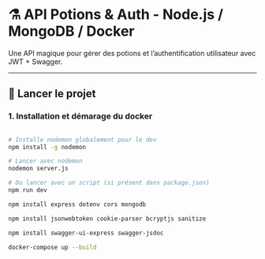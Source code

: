 # ⚗️ API Potions & Auth - Node.js / MongoDB / Docker

Une API magique pour gérer des potions et l’authentification utilisateur avec JWT + Swagger.

---

## 🚀 Lancer le projet

### 1. Installation et démarage du docker 

```bash

# Installe nodemon globalement pour le dev
npm install -g nodemon

# Lancer avec nodemon
nodemon server.js

# Ou lancer avec un script (si présent dans package.json)
npm run dev

npm install express dotenv cors mongodb

npm install jsonwebtoken cookie-parser bcryptjs sanitize

npm install swagger-ui-express swagger-jsdoc

docker-compose up --build
